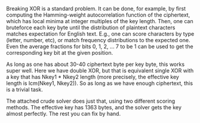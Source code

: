 Breaking XOR is a standard problem. It can be done, for example, by first computing the 
Hamming-weight autocorrelation function of the ciphertext, which has local minima
at integer multiples of the key length. Then, one can bruteforce each key byte until
the distribution of plaintext characters matches expectation for English text.
E.g., one can score characters by type (letter, number, etc), or match frequency
distributions to the expected one. Even the average fractions for bits 0, 1, 2, ... 7 
to be 1 can be used to get the corresponding key bit at the given position.

As long as one has about 30-40 ciphertext byte per key byte, this works super well. Here 
we have double XOR, but that is equivalent single XOR with a key that has Nkey1 * Nkey2 
length (more precisely, the effective key length is lcm(Nkey1, Nkey2)). So as long as we 
have enough ciphertext, this is a trivial task.

The attached crude solver does just that, using two different scoring methods. The effective 
key has 1363 bytes, and the solver gets the key almost perfectly. The rest you can fix
by hand.






